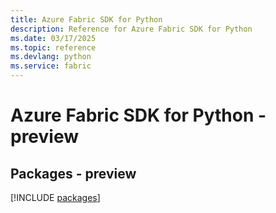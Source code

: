```yaml
---
title: Azure Fabric SDK for Python
description: Reference for Azure Fabric SDK for Python
ms.date: 03/17/2025
ms.topic: reference
ms.devlang: python
ms.service: fabric
---
```

# Azure Fabric SDK for Python - preview
## Packages - preview
[!INCLUDE [packages](fabric-index.md)]